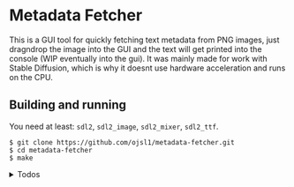 # Metadata Fetcher
This is a GUI tool for quickly fetching text metadata from PNG images, just dragndrop the image into the GUI and the text will get printed into the console (WIP eventually into the gui). It was mainly made for work with Stable Diffusion, which is why it doesnt use hardware acceleration and runs on the CPU.

## Building and running

You need at least: `sdl2`, `sdl2_image`, `sdl2_mixer`, `sdl2_ttf`.

```
$ git clone https://github.com/ojsl1/metadata-fetcher.git
$ cd metadata-fetcher
$ make
```

<details>
  <summary>Todos</summary>

- Rewrite using SDL_Renderer and SDL_Texture.
- Render with OpenGL instead of SDL
- SDL2 -> SDL3
- Image gallery with a scrollable mosaic, compare:
    - imagemagick montage
    - yfszzx/stable-diffusion-webui-images-browser
    - bit9labs/sd-masonry
    - dolphin file manager icon view with all ui panels hidden, small label width, and max line number as 1
- Integrate into KDE Plasma (dolphin) context menus: "Open With-\>Metadata Fetcher", "Actions-\>Copy metadata", "Actions-\>Open metadata in default text-editor", compare:
    - irfanhakim-as/kde-service-menu-reimage
    - https://wiki.archlinux.org/title/Dolphin#Creating_custom_service_menus

</details>
